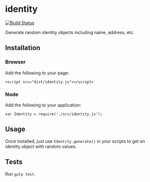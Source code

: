# identity

[![Build Status](https://travis-ci.org/travishorn/identity.svg?branch=master)](https://travis-ci.org/travishorn/identity)

Generate random identity objects including name, address, etc.

## Installation

### Browser

Add the following to your page:

    <script src="dist/identity.js"></script>

### Node

Add the following to your application:

    var Identity = require('./src/identity.js');

## Usage

Once installed, just use `Identity.generate()` in your scripts to get an identity object with random values.

## Tests

Run `gulp test`.